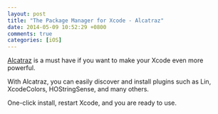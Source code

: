 ```yaml
---
layout: post
title: "The Package Manager for Xcode - Alcatraz"
date: 2014-05-09 10:52:29 +0800
comments: true
categories: [iOS]
---
```


[Alcatraz](http://alcatraz.io) is a must have if you want to make your Xcode even more powerful.

With Alcatraz, you can easily discover and install plugins such as Lin, XcodeColors, HOStringSense, and many others.

One-click install, restart Xcode, and you are ready to use.
